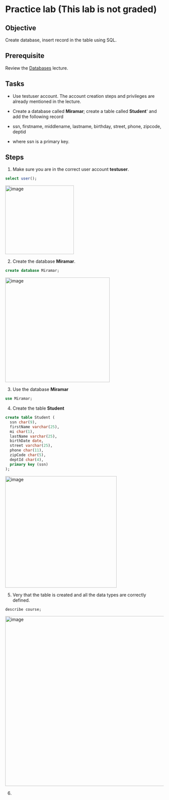 # Practice lab (This lab is not graded)

## Objective

Create database, insert record in the table using SQL.

## Prerequisite

Review the [Databases](https://htmlpreview.github.io/?https://github.com/d-khan/java/blob/main/databases/Lecture.html) lecture.

## Tasks
- Use testuser account. The account creation steps and privileges are already mentioned in the lecture.
- Create a database called __Miramar__; create a table called __Student__' and add the following record

- ssn, firstname, middlename, lastname, birthday, street, phone, zipcode, deptid
- where ssn is a primary key.

## Steps
1. Make sure you are in the correct user account __testuser__.
```sql
select user();
```
<img width="218" alt="image" src="https://user-images.githubusercontent.com/11669149/229569059-5c62f1bd-1d6c-40ed-a471-1ea07a3b5aea.png">

2. Create the database __Miramar__.
```sql
create database Miramar;
```
<img width="332" alt="image" src="https://user-images.githubusercontent.com/11669149/229569741-9e6d5986-9758-4257-a1f7-bbf2f00cd67e.png">

3. Use the database __Miramar__
```sql
use Miramar;
```

4. Create the table __Student__
```sql
create table Student (
  ssn char(9), 
  firstName varchar(25), 
  mi char(1), 
  lastName varchar(25), 
  birthDate date,  
  street varchar(25),  
  phone char(11),  
  zipCode char(5),
  deptId char(4),  
  primary key (ssn)
); 
```
<img width="354" alt="image" src="https://user-images.githubusercontent.com/11669149/229570148-9018d3a6-92e8-46b9-87ee-533549ceac80.png">

5. Very that the table is created and all the data types are correctly defined.
```sql
describe course;
```
<img width="539" alt="image" src="https://user-images.githubusercontent.com/11669149/229570390-79a42021-17b4-4275-8def-4bf2eb783525.png">

6. 



